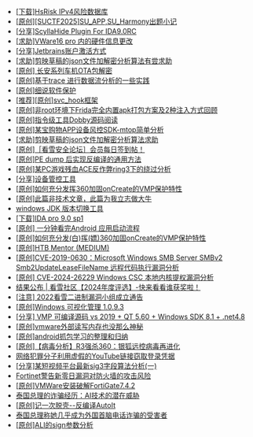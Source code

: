 + [[下载]HsRisk IPv4风险数据库](https://bbs.kanxue.com/thread-285213.htm)
+ [[原创][SUCTF2025]SU_APP,SU_Harmony出题小记](https://bbs.kanxue.com/thread-285264.htm)
+ [[分享]ScyllaHide Plugin For IDA9.0RC](https://bbs.kanxue.com/thread-284937.htm)
+ [[求助]VWare16 pro 内的硬件信息更改](https://bbs.kanxue.com/thread-278766.htm)
+ [[分享]Jetbrains账户激活方式](https://bbs.kanxue.com/thread-284298.htm)
+ [[求助]剪映草稿的json文件加解密分析算法有尝求助](https://bbs.kanxue.com/thread-285223.htm)
+ [[原创]  长安系列车机OTA包解密](https://bbs.kanxue.com/thread-285256.htm)
+ [[原创]基于trace 进行数据流分析的一些实践](https://bbs.kanxue.com/thread-285243.htm)
+ [[原创]细说软件保护](https://bbs.kanxue.com/thread-284629.htm)
+ [[推荐][原创]svc_hook框架](https://bbs.kanxue.com/thread-284713.htm)
+ [[原创]非root环境下Frida完全内置apk打包方案及2种注入方式回顾](https://bbs.kanxue.com/thread-284482.htm)
+ [[原创]指令级工具Dobby源码阅读](https://bbs.kanxue.com/thread-273487.htm)
+ [[原创]某宝购物APP设备风控SDK-mtop简单分析](https://bbs.kanxue.com/thread-284241.htm)
+ [[求助]剪映草稿的json文件加解密分析算法求助](https://bbs.kanxue.com/thread-285223.htm)
+ [[原创]［看雪安全论坛］会员每日签到帖！](https://bbs.kanxue.com/thread-128928.htm)
+ [[原创]PE dump 后实现反编译的通用方法](https://bbs.kanxue.com/thread-284958.htm)
+ [[原创]某PC游戏残血ACE反作弊ring3下的绕过分析](https://bbs.kanxue.com/thread-284667.htm)
+ [[分享]设备管控工具](https://bbs.kanxue.com/thread-285094.htm)
+ [[原创]如何充分发挥360加固onCreate的VMP保护特性](https://bbs.kanxue.com/thread-285241.htm)
+ [[原创]此篇非技术文章，此篇为我立志做大牛](https://bbs.kanxue.com/thread-284823.htm)
+ [windows JDK 版本切换工具](https://bbs.kanxue.com/thread-285195.htm)
+ [[下载]IDA pro 9.0 sp1](https://bbs.kanxue.com/thread-285234.htm)
+ [[原创] 一分钟看完Android 应用启动流程](https://bbs.kanxue.com/thread-284686.htm)
+ [[原创]如何充分发(白)挥(嫖)360加固onCreate的VMP保护特性](https://bbs.kanxue.com/thread-285241.htm)
+ [[原创]HTB Mentor (MEDIUM)](https://bbs.kanxue.com/thread-275785.htm)
+ [[原创]CVE-2019-0630：Microsoft Windows SMB Server SMBv2 Smb2UpdateLeaseFileName 远程代码执行漏洞分析](https://bbs.kanxue.com/thread-261315.htm)
+ [[原创] CVE-2024-26229 Windows CSC 本地内核提权漏洞分析](https://bbs.kanxue.com/thread-282185.htm)
+ [结果公布 | 看雪社区【2024年度评选】-快来看看谁获奖啦！](https://bbs.kanxue.com/thread-284945.htm)
+ [[注意] 2022看雪二进制漏洞小组成立通告](https://bbs.kanxue.com/thread-271654.htm)
+ [[原创]Windows 可视化管理 1.0.9.3](https://bbs.kanxue.com/thread-284075.htm)
+ [[分享] VMP 可编译源码 vs 2019 + QT 5.60 + Windows SDK 8.1 + .net4.8](https://bbs.kanxue.com/thread-279860.htm)
+ [[原创]vmware外部读写内存也没那么神秘](https://bbs.kanxue.com/thread-284956.htm)
+ [[原创]android抓包学习的整理和归纳](https://bbs.kanxue.com/thread-267940.htm)
+ [[原创]【病毒分析】R3强杀360：银狐远控病毒再进化](https://bbs.kanxue.com/thread-285272.htm)
+ [网络犯罪分子利用虚假的YouTube链接窃取登录凭据](https://bbs.kanxue.com/thread-285271.htm)
+ [[分享]某短视频平台最新sig3字段算法分析(一)](https://bbs.kanxue.com/thread-285211.htm)
+ [Fortinet警告新零日漏洞对防火墙的攻击风险](https://bbs.kanxue.com/thread-285270.htm)
+ [[原创]VMWare安装破解FortiGate7.4.2](https://bbs.kanxue.com/thread-284794.htm)
+ [泰国总理的诈骗经历：AI技术的潜在威胁](https://bbs.kanxue.com/thread-285275.htm)
+ [[原创]记一次脱壳--反编译AutoIt](https://bbs.kanxue.com/thread-285274.htm)
+ [泰国总理称她几乎成为外国首脑电话诈骗的受害者](https://bbs.kanxue.com/thread-285276.htm)
+ [[原创]ALI的sign参数分析](https://bbs.kanxue.com/thread-284292.htm)
